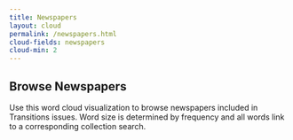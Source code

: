 ```yaml
---
title: Newspapers
layout: cloud
permalink: /newspapers.html
cloud-fields: newspapers
cloud-min: 2
---
```


## Browse Newspapers

Use this word cloud visualization to browse newspapers included in Transitions issues.
Word size is determined by frequency and all words link to a corresponding collection search.